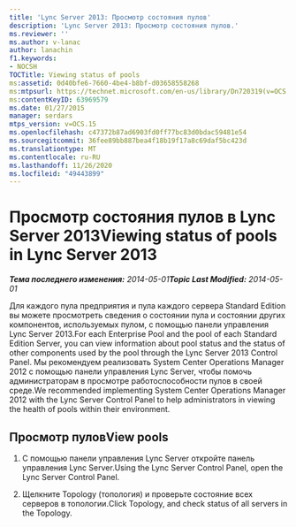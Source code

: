 ```yaml
---
title: 'Lync Server 2013: Просмотр состояния пулов'
description: 'Lync Server 2013: Просмотр состояния пулов.'
ms.reviewer: ''
ms.author: v-lanac
author: lanachin
f1.keywords:
- NOCSH
TOCTitle: Viewing status of pools
ms:assetid: 0d40bfe6-7660-4be4-b8bf-d03658558268
ms:mtpsurl: https://technet.microsoft.com/en-us/library/Dn720319(v=OCS.15)
ms:contentKeyID: 63969579
ms.date: 01/27/2015
manager: serdars
mtps_version: v=OCS.15
ms.openlocfilehash: c47372b87ad6903fd0ff77bc83d0bdac59481e54
ms.sourcegitcommit: 36fee89bb887bea4f18b19f17a8c69daf5bc423d
ms.translationtype: MT
ms.contentlocale: ru-RU
ms.lasthandoff: 11/26/2020
ms.locfileid: "49443899"
---
```

# <a name="viewing-status-of-pools-in-lync-server-2013"></a><span data-ttu-id="8d4a4-103">Просмотр состояния пулов в Lync Server 2013</span><span class="sxs-lookup"><span data-stu-id="8d4a4-103">Viewing status of pools in Lync Server 2013</span></span>

<div data-xmlns="http://www.w3.org/1999/xhtml">

<div class="topic" data-xmlns="http://www.w3.org/1999/xhtml" data-msxsl="urn:schemas-microsoft-com:xslt" data-cs="https://msdn.microsoft.com/">

<div data-asp="https://msdn2.microsoft.com/asp">



</div>

<div id="mainSection">

<div id="mainBody"><span data-ttu-id="8d4a4-104">

<span> </span></span><span class="sxs-lookup"><span data-stu-id="8d4a4-104">

<span> </span></span></span>

<span data-ttu-id="8d4a4-105">_**Тема последнего изменения:** 2014-05-01_</span><span class="sxs-lookup"><span data-stu-id="8d4a4-105">_**Topic Last Modified:** 2014-05-01_</span></span>

<span data-ttu-id="8d4a4-106">Для каждого пула предприятия и пула каждого сервера Standard Edition вы можете просмотреть сведения о состоянии пула и состоянии других компонентов, используемых пулом, с помощью панели управления Lync Server 2013.</span><span class="sxs-lookup"><span data-stu-id="8d4a4-106">For each Enterprise Pool and the pool of each Standard Edition Server, you can view information about pool status and the status of other components used by the pool through the Lync Server 2013 Control Panel.</span></span> <span data-ttu-id="8d4a4-107">Мы рекомендуем реализовать System Center Operations Manager 2012 с помощью панели управления Lync Server, чтобы помочь администраторам в просмотре работоспособности пулов в своей среде.</span><span class="sxs-lookup"><span data-stu-id="8d4a4-107">We recommended implementing System Center Operations Manager 2012 with the Lync Server Control Panel to help administrators in viewing the health of pools within their environment.</span></span>

<div>

## <a name="view-pools"></a><span data-ttu-id="8d4a4-108">Просмотр пулов</span><span class="sxs-lookup"><span data-stu-id="8d4a4-108">View pools</span></span>

1.  <span data-ttu-id="8d4a4-109">С помощью панели управления Lync Server откройте панель управления Lync Server.</span><span class="sxs-lookup"><span data-stu-id="8d4a4-109">Using the Lync Server Control Panel, open the Lync Server Control Panel.</span></span>

2.  <span data-ttu-id="8d4a4-110">Щелкните Topology (топология) и проверьте состояние всех серверов в топологии.</span><span class="sxs-lookup"><span data-stu-id="8d4a4-110">Click Topology, and check status of all servers in the Topology.</span></span>

<span data-ttu-id="8d4a4-111"></div>

</div>

<span> </span>

</div>

</div>

</span><span class="sxs-lookup"><span data-stu-id="8d4a4-111"></div>

</div>

<span> </span>

</div>

</div>

</span></span></div>

